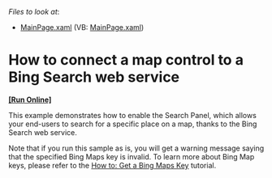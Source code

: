 <!-- default file list -->
*Files to look at*:

* [MainPage.xaml](./CS/DXMap_SearchProvider/MainPage.xaml) (VB: [MainPage.xaml](./VB/DXMap_SearchProvider/MainPage.xaml))
<!-- default file list end -->
# How to connect a map control to a Bing Search web service
<!-- run online -->
**[[Run Online]](https://codecentral.devexpress.com/e4198)**
<!-- run online end -->


<p>This example demonstrates how to enable the Search Panel, which allows your end-users to search for a specific place on a map, thanks to the Bing Search web service.<br />
</p><p>Note that if you run this sample as is, you will get a warning message saying that the specified Bing Maps key is invalid. To learn more about Bing Map keys, please refer to the  <a href="http://help.devexpress.com/#Silverlight/CustomDocument5975"><u>How to: Get a Bing Maps Key</u></a> tutorial.</p><br />


<br/>


